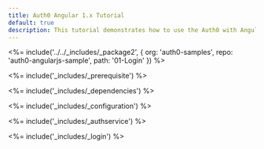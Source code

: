 ```yaml
---
title: Auth0 Angular 1.x Tutorial
default: true
description: This tutorial demonstrates how to use the Auth0 with Angular 1.x applications
---
```


<%= include('../../_includes/_package2', {
  org: 'auth0-samples',
  repo: 'auth0-angularjs-sample',
  path: '01-Login'
}) %>

<%= include('_includes/_prerequisite') %>

<%= include('_includes/_dependencies') %>

<%= include('_includes/_configuration') %>

<%= include('_includes/_authservice') %>

<%= include('_includes/_login') %>